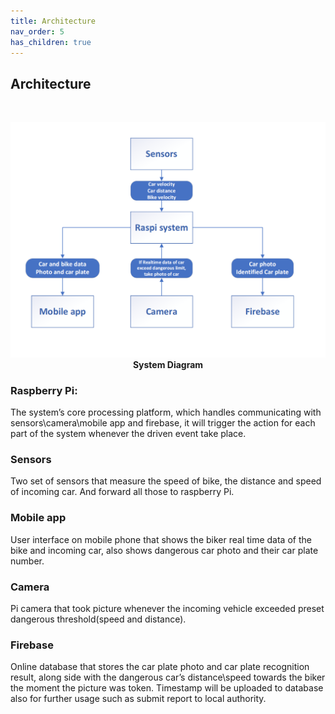 ```yaml
---
title: Architecture
nav_order: 5
has_children: true
---
```


## Architecture
<br>
<p align="center">
  <img src="../images/System_Diagram.png" width = "700">
  <br>
  <b> System Diagram </b>    
</p>

### Raspberry Pi:
The system’s core processing platform, which handles communicating with sensors\camera\mobile app and firebase, it will trigger the action for each part of the system whenever the driven event take place.

### Sensors
Two set of sensors that measure the speed of bike, the distance and speed of incoming car. And forward all those to raspberry Pi.
	
### Mobile app
User interface on mobile phone that shows the biker real time data of the bike and incoming car, also shows dangerous car photo and their car plate number.
	
### Camera
Pi camera that took picture whenever the incoming vehicle exceeded preset dangerous threshold(speed and distance).
	
### Firebase
Online database that stores the car plate photo and car plate recognition result, along side with the dangerous car’s distance\speed towards the biker the moment the picture was token. Timestamp will be uploaded to database also for further usage such as submit report to local authority.

